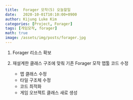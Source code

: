 ```yaml
---
title:  Forager 모작(5) 오늘할일
date:   2020-10-01T10:10:00+0900
author: Kijung Luke Kim
categories: [Project, Forager]
tags: [게임모작, forager]
math: true
image: /assets/img/posts/forager.jpg
---
```

1. Forager 리소스 확보

2. 재설계한 클래스 구조에 맞춰 기존 Forager 모작 맵툴 코드 수정
    - 맵 클래스 수정
    - 타일 구조체 수정
    - 코드 최적화
    - 게임 오브젝트 클래스 새로 생성 